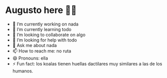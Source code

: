 # Augusto here 👋🤠 

<!--
**oliver4a/oliver4a** is a ✨ _special_ ✨ repository because its `README.md` (this file) appears on your GitHub profile.

Here are some ideas to get you started:
-->
- 🔭 I’m currently working on nada
- 🌱 I’m currently learning todo
- 👯 I’m looking to collaborate on algo
- 🤔 I’m looking for help with todo
- 💬 Ask me about nada
- 📫 How to reach me: no ruta
- 😄 Pronouns: ella
- ⚡ Fun fact: los koalas tienen huellas dactilares muy similares a las de los humanos.

